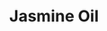 ---
name: Jasmine Oil
title: Jasmine Oil
details:
  - detail:
      key: Usage/Application
      value: Fragrance, Flavour, Pharma
  - detail:
      key: Brand
      value: Natural Aroma
  - detail:
      key: CAS Number
      value: 8022-96-6
  - detail:
      key: Packaging Size Kg
      value: 5, 25, 200 Kg
  - detail:
      key: Specific Gravity
      value: 0.91000 to 0.98000 @ 25 deg C
  - detail:
      key: Packing Type
      value: Can, Barrel
  - detail:
      key: Form
      value: Liquid
  - detail:
      key: Density
      value: 0.947 g/mL
showOnHome: false
thumbnail: https://5.imimg.com/data5/SELLER/Default/2021/12/TY/HW/ZF/3823480/jasmine-oil-500x500.jpg
productImages:
  - https://ucarecdn.com/8213c725-21d0-4ac0-ad5e-c1975c20032b/
category: natural isolates
---